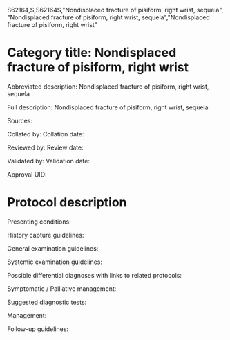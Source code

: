 S62164,S,S62164S,"Nondisplaced fracture of pisiform, right wrist, sequela", "Nondisplaced fracture of pisiform, right wrist, sequela","Nondisplaced fracture of pisiform, right wrist"
# Category title: Nondisplaced fracture of pisiform, right wrist

Abbreviated description: Nondisplaced fracture of pisiform, right wrist, sequela

Full description: Nondisplaced fracture of pisiform, right wrist, sequela

Sources:

Collated by:
Collation date:

Reviewed by:
Review date:

Validated by:
Validation date:

Approval UID:

# Protocol description

Presenting conditions:

History capture guidelines:

General examination guidelines:

Systemic examination guidelines:

Possible differential diagnoses with links to related protocols:

Symptomatic / Palliative management:

Suggested diagnostic tests:

Management:

Follow-up guidelines:
